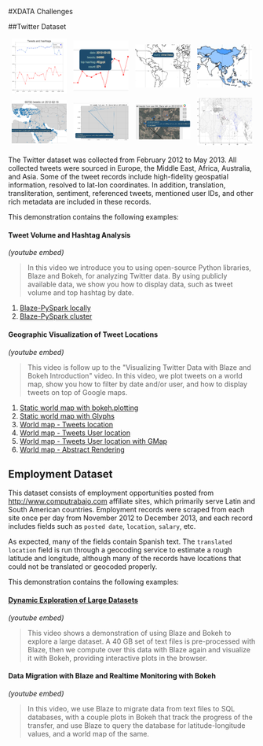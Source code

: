 #XDATA Challenges

##Twitter Dataset

<table cellspacing="20" style="border:0px">
<tbody style="border:0px">
<tr style="border:0px">
<td style="border:0px">  <a href="tweet-volume-local-spark.ipynb"><img src="images/tweet-volume.png" width=250px></a>  <span class="raw-html"></span></td>
<td style="border:0px">  <a href="tweet-volume-cluster-spark.ipynb"><img src="images/tweet-volume-hover.png" width=250px></a>  <span class="raw-html"></span></td>
<td style="border:0px">  <a href="tweet-worldmap-static-bcolz.ipynb"><img src="images/tweet-worldmap-static.png" width=250px></a>  <span class="raw-html"></span></td>
<td style="border:0px">  <a href="tweet-worldmap-static-bcolz.ipynb"><img src="images/tweet-worldmap-color-static.png" width=250px></a>  <span class="raw-html"></span></td>
</tr>
<tr style="border:0px">
<td style="border:0px">  <a href="tweet-worldmap-location-bcolz.ipynb"><img src="images/tweet-worldmap-location.png" width=250px></a>  <span class="raw-html"></span></td>
<td style="border:0px">  <a href="tweet-worldmap-user-bcolz.ipynb"><img src="images/tweet-worldmap-user.png" width=250px></a>  <span class="raw-html"></span></td>
<td style="border:0px">  <a href="tweet-worldmap-gmap-bcolz.ipynb"><img src="images/tweet-location-gmap.png" width=250px></a>  <span class="raw-html"></span></td>
<td style="border:0px">  <a href="abstract_rendering"><img src="images/tweet-AR.png" width=250px></a>  <span class="raw-html"></span></td>
</tbody></table>

The Twitter dataset was collected from February 2012 to May 2013. All collected tweets were sourced in Europe, the Middle East, Africa, Australia, and Asia. Some of the tweet records include high-fidelity geospatial information, resolved to lat-lon coordinates. In addition, translation, transliteration, sentiment, referenced tweets, mentioned user IDs, and other rich metadata are included in these records.

This demonstration contains the following examples:

#### Tweet Volume and Hashtag Analysis

*(youtube embed)*

> In this video we introduce you to using open-source Python libraries, Blaze and Bokeh, for analyzing Twitter data. By using publicly available data, we show you how to display data, such as tweet volume and top hashtag by date.

1. [Blaze-PySpark locally](tweet-volume-local-spark.ipynb)  
1. [Blaze-PySpark cluster](tweet-volume-cluster-spark.ipynb)
 
#### Geographic Visualization of Tweet Locations

*(youtube embed)*

> This video is follow up to the "Visualizing Twitter Data with Blaze and Bokeh Introduction" video. In this video, we plot tweets on a world map, show you how to filter by date and/or user, and how to display tweets on top of Google maps.

1. [Static world map with bokeh.plotting](tweet-worldmap-static-bcolz.ipynb#2.1-Static-world-map-with-bokeh.plotting)  
1. [Static world map with Glyphs](tweet-worldmap-static-bcolz.ipynb#2.2-Static-world-map-with-Glyphs)  
1. [World map - Tweets location](tweet-worldmap-location-bcolz.ipynb)  
1. [World map - Tweets User location](tweet-worldmap-user-bcolz.ipynb)  
1. [World map - Tweets User location with GMap](tweet-worldmap-gmap-bcolz.ipynb)  
1. [World map - Abstract Rendering](abstract_rendering)

## Employment Dataset

This dataset consists of employment opportunities posted from http://www.computrabajo.com affiliate sites, which primarily serve Latin and South American countries. Employment records were scraped from each site once per day from November 2012 to December 2013, and each record includes fields such as `posted date`, `location`, `salary`, etc.

As expected, many of the fields contain Spanish text. The `translated location` field is run through a geocoding service to estimate a rough latitude and longitude, although many of the records have locations that could not be translated or geocoded properly.

This demonstration contains the following examples:

#### [Dynamic Exploration of Large Datasets](./employment/)

*(youtube embed)*

> This video shows a demonstration of using Blaze and Bokeh to explore a large dataset. A 40 GB set of text files is pre-processed with Blaze, then we compute over this data with Blaze again and visualize it with Bokeh, providing interactive plots in the browser.

#### Data Migration with Blaze and Realtime Monitoring with Bokeh

*(youtube embed)*

> In this video, we use Blaze to migrate data from text files to SQL databases, with a couple plots in Bokeh that track the progress of the transfer, and use Blaze to query the database for latitude-longitude values, and a world map of the same.